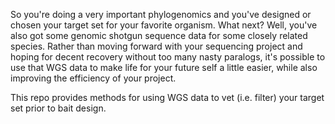 So you're doing a very important phylogenomics and you've designed or chosen your target set for your favorite organism. What next? Well, you've also got some genomic shotgun sequence data for some closely related species. Rather than moving forward with your sequencing project and hoping for decent recovery without too many nasty paralogs, it's possible to use that WGS data to make life for your future self a little easier, while also improving the efficiency of your project.

This repo provides methods for using WGS data to vet (i.e. filter) your target set prior to bait design. 

